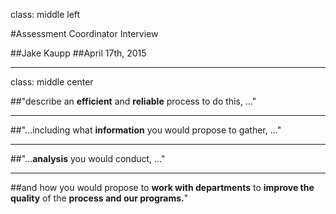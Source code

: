 class: middle left

#Assessment Coordinator Interview

##Jake Kaupp
##April 17th, 2015

---

class: middle center

##"describe an **efficient** and **reliable** process to do this, ..."

---

##"...including what **information** you would propose to gather, ..." 

---

##"...**analysis** you would conduct, ..."

---

##and how you would propose to **work with departments** to **improve the quality** of the **process and our programs.**"


